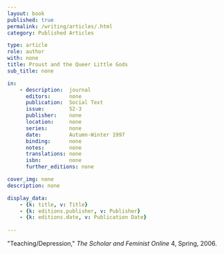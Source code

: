 ```yaml
---
layout: book
published: true
permalink: /writing/articles/.html
category: Published Articles

type: article
role: author
with: none
title: Proust and the Queer Little Gods
sub_title: none

in:
    - description:  journal
      editors:      none
      publication:  Social Text
      issue:        52-3
      publisher:    none
      location:     none
      series:       none
      date:         Autumn-Winter 1997
      binding:      none
      notes:        none
      translations: none
      isbn:         none
      further_editions: none

cover_img: none
description: none

display_data:
    - {k: title, v: Title}
    - {k: editions.publisher, v: Publisher}
    - {k: editions.date, v: Publication Date}
  
---
```


"Teaching/Depression," <i>The Scholar and Feminist Online</i> 4, Spring, 2006.